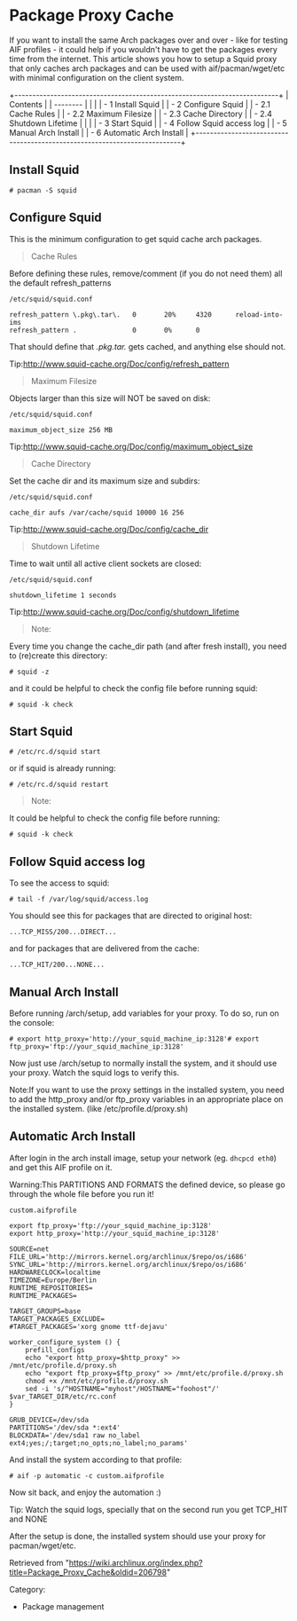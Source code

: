 Package Proxy Cache
===================

If you want to install the same Arch packages over and over - like for
testing AIF profiles - it could help if you wouldn't have to get the
packages every time from the internet. This article shows you how to
setup a Squid proxy that only caches arch packages and can be used with
aif/pacman/wget/etc with minimal configuration on the client system.

+--------------------------------------------------------------------------+
| Contents                                                                 |
| --------                                                                 |
|                                                                          |
| -   1 Install Squid                                                      |
| -   2 Configure Squid                                                    |
|     -   2.1 Cache Rules                                                  |
|     -   2.2 Maximum Filesize                                             |
|     -   2.3 Cache Directory                                              |
|     -   2.4 Shutdown Lifetime                                            |
|                                                                          |
| -   3 Start Squid                                                        |
| -   4 Follow Squid access log                                            |
| -   5 Manual Arch Install                                                |
| -   6 Automatic Arch Install                                             |
+--------------------------------------------------------------------------+

Install Squid
-------------

    # pacman -S squid

Configure Squid
---------------

This is the minimum configuration to get squid cache arch packages.

> Cache Rules

Before defining these rules, remove/comment (if you do not need them)
all the default refresh_patterns

    /etc/squid/squid.conf 

    refresh_pattern \.pkg\.tar\.   0       20%     4320      reload-into-ims
    refresh_pattern .              0       0%      0

That should define that *.pkg.tar.* gets cached, and anything else
should not.

Tip:http://www.squid-cache.org/Doc/config/refresh_pattern

> Maximum Filesize

Objects larger than this size will NOT be saved on disk:

    /etc/squid/squid.conf 

    maximum_object_size 256 MB

Tip:http://www.squid-cache.org/Doc/config/maximum_object_size

> Cache Directory

Set the cache dir and its maximum size and subdirs:

    /etc/squid/squid.conf 

    cache_dir aufs /var/cache/squid 10000 16 256

Tip:http://www.squid-cache.org/Doc/config/cache_dir

> Shutdown Lifetime

Time to wait until all active client sockets are closed:

    /etc/squid/squid.conf 

    shutdown_lifetime 1 seconds 

Tip:http://www.squid-cache.org/Doc/config/shutdown_lifetime

> Note:

Every time you change the cache_dir path (and after fresh install), you
need to (re)create this directory:

    # squid -z

and it could be helpful to check the config file before running squid:

    # squid -k check

Start Squid
-----------

    # /etc/rc.d/squid start

or if squid is already running:

    # /etc/rc.d/squid restart

> Note:

It could be helpful to check the config file before running:

    # squid -k check

Follow Squid access log
-----------------------

To see the access to squid:

    # tail -f /var/log/squid/access.log

You should see this for packages that are directed to original host:

    ...TCP_MISS/200...DIRECT...

and for packages that are delivered from the cache:

    ...TCP_HIT/200...NONE...

Manual Arch Install
-------------------

Before running /arch/setup, add variables for your proxy. To do so, run
on the console:

    # export http_proxy='http://your_squid_machine_ip:3128'# export ftp_proxy='ftp://your_squid_machine_ip:3128'

Now just use /arch/setup to normally install the system, and it should
use your proxy. Watch the squid logs to verify this.

Note:If you want to use the proxy settings in the installed system, you
need to add the http_proxy and/or ftp_proxy variables in an appropriate
place on the installed system. (like /etc/profile.d/proxy.sh)

Automatic Arch Install
----------------------

After login in the arch install image, setup your network (eg. `dhcpcd
eth0`) and get this AIF profile on it.

Warning:This PARTITIONS AND FORMATS the defined device, so please go
through the whole file before you run it!

    custom.aifprofile

    export ftp_proxy='ftp://your_squid_machine_ip:3128'
    export http_proxy='http://your_squid_machine_ip:3128'

    SOURCE=net
    FILE_URL='http://mirrors.kernel.org/archlinux/$repo/os/i686'
    SYNC_URL='http://mirrors.kernel.org/archlinux/$repo/os/i686'
    HARDWARECLOCK=localtime
    TIMEZONE=Europe/Berlin
    RUNTIME_REPOSITORIES=
    RUNTIME_PACKAGES=

    TARGET_GROUPS=base
    TARGET_PACKAGES_EXCLUDE=
    #TARGET_PACKAGES='xorg gnome ttf-dejavu'

    worker_configure_system () {
    	prefill_configs
    	echo "export http_proxy=$http_proxy" >> /mnt/etc/profile.d/proxy.sh
    	echo "export ftp_proxy=$ftp_proxy" >> /mnt/etc/profile.d/proxy.sh
    	chmod +x /mnt/etc/profile.d/proxy.sh
    	sed -i 's/^HOSTNAME="myhost"/HOSTNAME="foohost"/' $var_TARGET_DIR/etc/rc.conf
    }

    GRUB_DEVICE=/dev/sda
    PARTITIONS='/dev/sda *:ext4'
    BLOCKDATA='/dev/sda1 raw no_label ext4;yes;/;target;no_opts;no_label;no_params'

And install the system according to that profile:

    # aif -p automatic -c custom.aifprofile

Now sit back, and enjoy the automation :)

Tip: Watch the squid logs, specially that on the second run you get
TCP_HIT and NONE

After the setup is done, the installed system should use your proxy for
pacman/wget/etc.

Retrieved from
"https://wiki.archlinux.org/index.php?title=Package_Proxy_Cache&oldid=206798"

Category:

-   Package management
